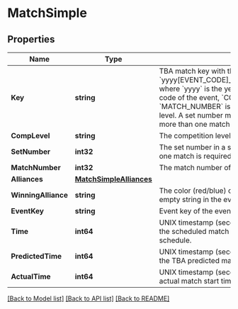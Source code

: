 # MatchSimple

## Properties

Name | Type | Description | Notes
------------ | ------------- | ------------- | -------------
**Key** | **string** | TBA match key with the format &#x60;yyyy[EVENT_CODE]_[COMP_LEVEL]m[MATCH_NUMBER]&#x60;, where &#x60;yyyy&#x60; is the year, and &#x60;EVENT_CODE&#x60; is the event code of the event, &#x60;COMP_LEVEL&#x60; is (qm, ef, qf, sf, f), and &#x60;MATCH_NUMBER&#x60; is the match number in the competition level. A set number may append the competition level if more than one match in required per set. | 
**CompLevel** | **string** | The competition level the match was played at. | 
**SetNumber** | **int32** | The set number in a series of matches where more than one match is required in the match series. | 
**MatchNumber** | **int32** | The match number of the match in the competition level. | 
**Alliances** | [**MatchSimpleAlliances**](Match_Simple_alliances.md) |  | [optional] 
**WinningAlliance** | **string** | The color (red/blue) of the winning alliance. Will contain an empty string in the event of no winner, or a tie. | [optional] 
**EventKey** | **string** | Event key of the event the match was played at. | 
**Time** | **int64** | UNIX timestamp (seconds since 1-Jan-1970 00:00:00) of the scheduled match time, as taken from the published schedule. | [optional] 
**PredictedTime** | **int64** | UNIX timestamp (seconds since 1-Jan-1970 00:00:00) of the TBA predicted match start time. | [optional] 
**ActualTime** | **int64** | UNIX timestamp (seconds since 1-Jan-1970 00:00:00) of actual match start time. | [optional] 

[[Back to Model list]](../README.md#documentation-for-models) [[Back to API list]](../README.md#documentation-for-api-endpoints) [[Back to README]](../README.md)


